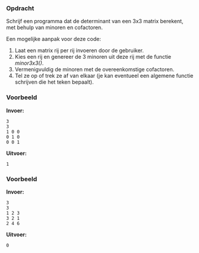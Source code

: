 ### Opdracht
Schrijf een programma dat de determinant van een 3x3 matrix berekent, met behulp van minoren en cofactoren. 

Een mogelijke aanpak voor deze code:

1. Laat een matrix rij per rij invoeren door de gebruiker.
2. Kies een rij en genereer de 3 minoren uit deze rij met de functie *minor3x3()*.
3. Vermenigvuldig de minoren met de overeenkomstige cofactoren.
4. Tel ze op of trek ze af van elkaar (je kan eventueel een algemene functie schrijven die het teken bepaalt).


### Voorbeeld

**Invoer:**

    3
    3
    1 0 0
    0 1 0
    0 0 1

**Uitvoer:**

    1

### Voorbeeld

**Invoer:**

    3
    3
    1 2 3
    3 2 1
    2 4 6

**Uitvoer:**

    0

